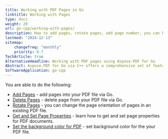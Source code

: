 ```yaml
---
title: Working with PDF Pages in Go
linktitle: Working with Pages
type: docs
weight: 20
url: go-cpp/working-with-pages/
description: How to add pages, rotate pages, add page number, you can know in this section. Aspose.PDF for Go via C++ explain to you all details on this topic.
lastmod: "2024-12-13"
sitemap:
    changefreq: "monthly"
    priority: 0.7
TechArticle: true
AlternativeHeadline: Working with PDF pages using Aspose.PDF for Go
Abstract: Aspose.PDF for Go via C++ offers a comprehensive set of features for working with PDF pages, enabling developers to manipulate page content and structure with ease. The library supports operations such as adding, deleting, reordering, and rotating pages, as well as adjusting page size and orientation. It also allows for the extraction and replacement of page content to meet various document processing needs. The documentation provides step-by-step instructions and code samples to help developers efficiently implement page manipulation features within their applications.
SoftwareApplication: go-cpp      
---
```


You are able to do the following:

- [Add Pages](/pdf/go-cpp/add-pages/) - add pages into your PDF file via Go.
- [Delete Pages](/pdf/go-cpp/delete-pages/) - delete page from your PDF file via Go.
- [Rotate Pages](/pdf/go-cpp/rotate-pages/) - you can change the page orientation of pages in an existing PDF file.
- [Get and Set Page Properties](/pdf/go-cpp/get-and-set-page-properties/) - learn how to get and set page properties for PDF documents.
- [Set the background color for PDF](/pdf/go-cpp/set-background-color/) - set background color for the your PDF file.
